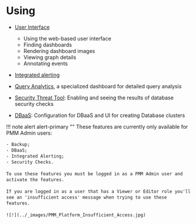 # Using

- [User Interface](interface.md)

    - Using the web-based user interface
    - Finding dashboards
    - Rendering dashboard images
    - Viewing graph details
    - Annotating events

- [Integrated alerting](alerting.md)

- [Query Analytics](query-analytics.md), a specialized dashboard for detailed query analysis

- [Security Threat Tool](security-threat-tool.md): Enabling and seeing the results of database security checks

- [DBaaS](dbaas.md): Configuration for DBaaS and UI for creating Database clusters

!!! note alert alert-primary ""
    These features are currently only available for PMM Admin users:

    - Backup;
    - DBaaS;
    - Integrated Alerting;
    - Security Checks.

    To use these features you must be logged in as a PMM Admin user and activate the features.

    If you are logged in as a user that has a Viewer or Editor role you'll see an 'insufficient access' message when trying to use these features.

    ![!](../_images/PMM_Platform_Insufficient_Access.jpg)
